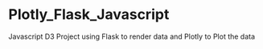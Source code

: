 # Plotly_Flask_Javascript
Javascript D3 Project using Flask to render data and Plotly to Plot the data
